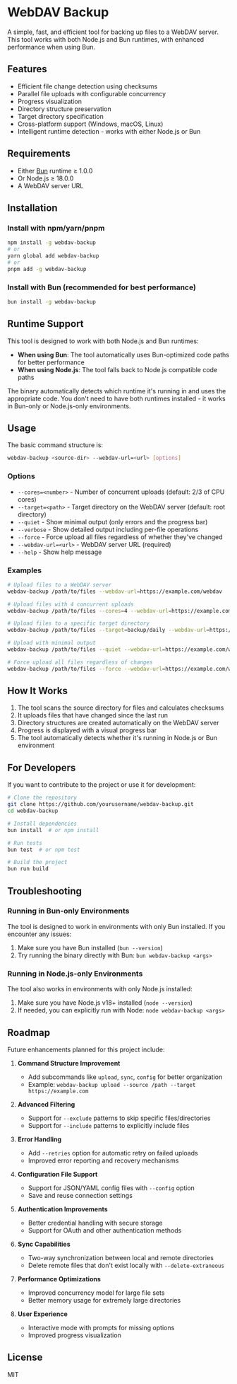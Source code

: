 # WebDAV Backup

A simple, fast, and efficient tool for backing up files to a WebDAV server. This tool works with both Node.js and Bun runtimes, with enhanced performance when using Bun.

## Features

- Efficient file change detection using checksums
- Parallel file uploads with configurable concurrency
- Progress visualization
- Directory structure preservation
- Target directory specification
- Cross-platform support (Windows, macOS, Linux)
- Intelligent runtime detection - works with either Node.js or Bun

## Requirements

- Either [Bun](https://bun.sh/) runtime ≥ 1.0.0
- Or Node.js ≥ 18.0.0
- A WebDAV server URL

## Installation

### Install with npm/yarn/pnpm

```bash
npm install -g webdav-backup
# or
yarn global add webdav-backup
# or
pnpm add -g webdav-backup
```

### Install with Bun (recommended for best performance)

```bash
bun install -g webdav-backup
```

## Runtime Support

This tool is designed to work with both Node.js and Bun runtimes:

- **When using Bun**: The tool automatically uses Bun-optimized code paths for better performance
- **When using Node.js**: The tool falls back to Node.js compatible code paths

The binary automatically detects which runtime it's running in and uses the appropriate code. You don't need to have both runtimes installed - it works in Bun-only or Node.js-only environments.

## Usage

The basic command structure is:

```bash
webdav-backup <source-dir> --webdav-url=<url> [options]
```

### Options

- `--cores=<number>` - Number of concurrent uploads (default: 2/3 of CPU cores)
- `--target=<path>` - Target directory on the WebDAV server (default: root directory)
- `--quiet` - Show minimal output (only errors and the progress bar)
- `--verbose` - Show detailed output including per-file operations
- `--force` - Force upload all files regardless of whether they've changed
- `--webdav-url=<url>` - WebDAV server URL (required)
- `--help` - Show help message

### Examples

```bash
# Upload files to a WebDAV server
webdav-backup /path/to/files --webdav-url=https://example.com/webdav

# Upload files with 4 concurrent uploads
webdav-backup /path/to/files --cores=4 --webdav-url=https://example.com/webdav

# Upload files to a specific target directory
webdav-backup /path/to/files --target=backup/daily --webdav-url=https://example.com/webdav

# Upload with minimal output
webdav-backup /path/to/files --quiet --webdav-url=https://example.com/webdav

# Force upload all files regardless of changes
webdav-backup /path/to/files --force --webdav-url=https://example.com/webdav
```

## How It Works

1. The tool scans the source directory for files and calculates checksums
2. It uploads files that have changed since the last run
3. Directory structures are created automatically on the WebDAV server
4. Progress is displayed with a visual progress bar
5. The tool automatically detects whether it's running in Node.js or Bun environment

## For Developers

If you want to contribute to the project or use it for development:

```bash
# Clone the repository
git clone https://github.com/yourusername/webdav-backup.git
cd webdav-backup

# Install dependencies
bun install  # or npm install

# Run tests
bun test  # or npm test

# Build the project
bun run build
```

## Troubleshooting

### Running in Bun-only Environments

The tool is designed to work in environments with only Bun installed. If you encounter any issues:

1. Make sure you have Bun installed (`bun --version`)
2. Try running the binary directly with Bun: `bun webdav-backup <args>` 

### Running in Node.js-only Environments

The tool also works in environments with only Node.js installed:

1. Make sure you have Node.js v18+ installed (`node --version`)
2. If needed, you can explicitly run with Node: `node webdav-backup <args>`

## Roadmap

Future enhancements planned for this project include:

1. **Command Structure Improvement**
   - Add subcommands like `upload`, `sync`, `config` for better organization
   - Example: `webdav-backup upload --source /path --target https://example.com`

2. **Advanced Filtering**
   - Support for `--exclude` patterns to skip specific files/directories
   - Support for `--include` patterns to explicitly include files

3. **Error Handling**
   - Add `--retries` option for automatic retry on failed uploads
   - Improved error reporting and recovery mechanisms

4. **Configuration File Support**
   - Support for JSON/YAML config files with `--config` option
   - Save and reuse connection settings

5. **Authentication Improvements**
   - Better credential handling with secure storage
   - Support for OAuth and other authentication methods

6. **Sync Capabilities**
   - Two-way synchronization between local and remote directories
   - Delete remote files that don't exist locally with `--delete-extraneous`

7. **Performance Optimizations**
   - Improved concurrency model for large file sets
   - Better memory usage for extremely large directories

8. **User Experience**
   - Interactive mode with prompts for missing options
   - Improved progress visualization

## License

MIT 